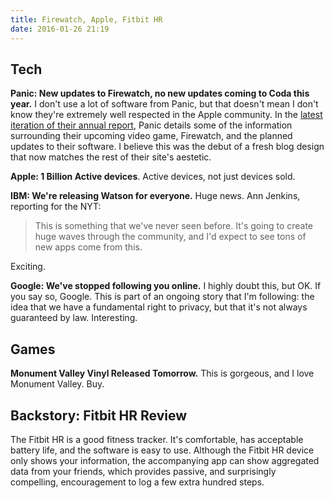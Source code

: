 ```yaml
---
title: Firewatch, Apple, Fitbit HR
date: 2016-01-26 21:19
---
```

## Tech
**Panic: New updates to Firewatch, no new updates coming to Coda this year.** I don't use a lot of software from Panic, but that doesn't mean I don't know they're extremely well respected in the Apple community. In the [latest iteration of their annual report](http://panic.com/blog/the-2015-panic-report/), Panic details some of the information surrounding their upcoming video game, Firewatch, and the planned updates to their software. I believe this was the debut of a fresh blog design that now matches the rest of their site's aestetic. 

**Apple: 1 Billion Active devices**. Active devices, not just devices sold. 

**IBM: We're releasing Watson for everyone.** Huge news. Ann Jenkins, reporting for the NYT: 

> This is something that we've never seen before. It's going to create huge waves through the community, and I'd expect to see tons of new apps come from this.

Exciting. 

**Google: We've stopped following you online.** I highly doubt this, but OK. If you say so, Google. This is part of an ongoing story that I'm following: the idea that we have a fundamental right to privacy, but that it's not always guaranteed by law. Interesting. 

## Games

**Monument Valley Vinyl Released Tomorrow.** This is gorgeous, and I love Monument Valley. Buy.  

## Backstory: Fitbit HR Review

The Fitbit HR is a good fitness tracker. It's comfortable, has acceptable battery life, and the software is easy to use. Although the Fitbit HR device only shows your information, the accompanying app can show aggregated data from your friends, which provides passive, and surprisingly compelling, encouragement to log a few extra hundred steps. 
